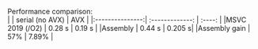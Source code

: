 Performance comparison:  
|                 | serial (no AVX) | AVX    |
|:---------------:| :-------------: | :----: |
|MSVC 2019 (/O2)  | 0.28 s          | 0.19 s |
|Assembly         | 0.44 s          | 0.205 s|
|Assembly gain    | 57%            | 7.89%  |

